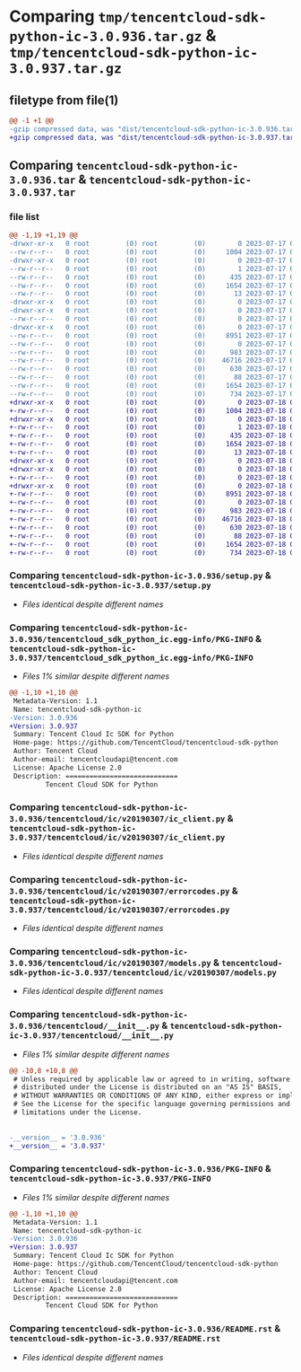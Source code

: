 # Comparing `tmp/tencentcloud-sdk-python-ic-3.0.936.tar.gz` & `tmp/tencentcloud-sdk-python-ic-3.0.937.tar.gz`

## filetype from file(1)

```diff
@@ -1 +1 @@
-gzip compressed data, was "dist/tencentcloud-sdk-python-ic-3.0.936.tar", last modified: Mon Jul 17 00:26:18 2023, max compression
+gzip compressed data, was "dist/tencentcloud-sdk-python-ic-3.0.937.tar", last modified: Tue Jul 18 00:25:12 2023, max compression
```

## Comparing `tencentcloud-sdk-python-ic-3.0.936.tar` & `tencentcloud-sdk-python-ic-3.0.937.tar`

### file list

```diff
@@ -1,19 +1,19 @@
-drwxr-xr-x   0 root         (0) root         (0)        0 2023-07-17 00:26:18.000000 tencentcloud-sdk-python-ic-3.0.936/
--rw-r--r--   0 root         (0) root         (0)     1004 2023-07-17 00:26:18.000000 tencentcloud-sdk-python-ic-3.0.936/setup.py
-drwxr-xr-x   0 root         (0) root         (0)        0 2023-07-17 00:26:18.000000 tencentcloud-sdk-python-ic-3.0.936/tencentcloud_sdk_python_ic.egg-info/
--rw-r--r--   0 root         (0) root         (0)        1 2023-07-17 00:26:18.000000 tencentcloud-sdk-python-ic-3.0.936/tencentcloud_sdk_python_ic.egg-info/dependency_links.txt
--rw-r--r--   0 root         (0) root         (0)      435 2023-07-17 00:26:18.000000 tencentcloud-sdk-python-ic-3.0.936/tencentcloud_sdk_python_ic.egg-info/SOURCES.txt
--rw-r--r--   0 root         (0) root         (0)     1654 2023-07-17 00:26:18.000000 tencentcloud-sdk-python-ic-3.0.936/tencentcloud_sdk_python_ic.egg-info/PKG-INFO
--rw-r--r--   0 root         (0) root         (0)       13 2023-07-17 00:26:18.000000 tencentcloud-sdk-python-ic-3.0.936/tencentcloud_sdk_python_ic.egg-info/top_level.txt
-drwxr-xr-x   0 root         (0) root         (0)        0 2023-07-17 00:26:18.000000 tencentcloud-sdk-python-ic-3.0.936/tencentcloud/
-drwxr-xr-x   0 root         (0) root         (0)        0 2023-07-17 00:26:18.000000 tencentcloud-sdk-python-ic-3.0.936/tencentcloud/ic/
--rw-r--r--   0 root         (0) root         (0)        0 2023-07-17 00:26:18.000000 tencentcloud-sdk-python-ic-3.0.936/tencentcloud/ic/__init__.py
-drwxr-xr-x   0 root         (0) root         (0)        0 2023-07-17 00:26:18.000000 tencentcloud-sdk-python-ic-3.0.936/tencentcloud/ic/v20190307/
--rw-r--r--   0 root         (0) root         (0)     8951 2023-07-17 00:26:18.000000 tencentcloud-sdk-python-ic-3.0.936/tencentcloud/ic/v20190307/ic_client.py
--rw-r--r--   0 root         (0) root         (0)        0 2023-07-17 00:26:18.000000 tencentcloud-sdk-python-ic-3.0.936/tencentcloud/ic/v20190307/__init__.py
--rw-r--r--   0 root         (0) root         (0)      983 2023-07-17 00:26:18.000000 tencentcloud-sdk-python-ic-3.0.936/tencentcloud/ic/v20190307/errorcodes.py
--rw-r--r--   0 root         (0) root         (0)    46716 2023-07-17 00:26:18.000000 tencentcloud-sdk-python-ic-3.0.936/tencentcloud/ic/v20190307/models.py
--rw-r--r--   0 root         (0) root         (0)      630 2023-07-17 00:26:18.000000 tencentcloud-sdk-python-ic-3.0.936/tencentcloud/__init__.py
--rw-r--r--   0 root         (0) root         (0)       88 2023-07-17 00:26:18.000000 tencentcloud-sdk-python-ic-3.0.936/setup.cfg
--rw-r--r--   0 root         (0) root         (0)     1654 2023-07-17 00:26:18.000000 tencentcloud-sdk-python-ic-3.0.936/PKG-INFO
--rw-r--r--   0 root         (0) root         (0)      734 2023-07-17 00:26:18.000000 tencentcloud-sdk-python-ic-3.0.936/README.rst
+drwxr-xr-x   0 root         (0) root         (0)        0 2023-07-18 00:25:12.000000 tencentcloud-sdk-python-ic-3.0.937/
+-rw-r--r--   0 root         (0) root         (0)     1004 2023-07-18 00:25:12.000000 tencentcloud-sdk-python-ic-3.0.937/setup.py
+drwxr-xr-x   0 root         (0) root         (0)        0 2023-07-18 00:25:12.000000 tencentcloud-sdk-python-ic-3.0.937/tencentcloud_sdk_python_ic.egg-info/
+-rw-r--r--   0 root         (0) root         (0)        1 2023-07-18 00:25:12.000000 tencentcloud-sdk-python-ic-3.0.937/tencentcloud_sdk_python_ic.egg-info/dependency_links.txt
+-rw-r--r--   0 root         (0) root         (0)      435 2023-07-18 00:25:12.000000 tencentcloud-sdk-python-ic-3.0.937/tencentcloud_sdk_python_ic.egg-info/SOURCES.txt
+-rw-r--r--   0 root         (0) root         (0)     1654 2023-07-18 00:25:12.000000 tencentcloud-sdk-python-ic-3.0.937/tencentcloud_sdk_python_ic.egg-info/PKG-INFO
+-rw-r--r--   0 root         (0) root         (0)       13 2023-07-18 00:25:12.000000 tencentcloud-sdk-python-ic-3.0.937/tencentcloud_sdk_python_ic.egg-info/top_level.txt
+drwxr-xr-x   0 root         (0) root         (0)        0 2023-07-18 00:25:12.000000 tencentcloud-sdk-python-ic-3.0.937/tencentcloud/
+drwxr-xr-x   0 root         (0) root         (0)        0 2023-07-18 00:25:12.000000 tencentcloud-sdk-python-ic-3.0.937/tencentcloud/ic/
+-rw-r--r--   0 root         (0) root         (0)        0 2023-07-18 00:25:12.000000 tencentcloud-sdk-python-ic-3.0.937/tencentcloud/ic/__init__.py
+drwxr-xr-x   0 root         (0) root         (0)        0 2023-07-18 00:25:12.000000 tencentcloud-sdk-python-ic-3.0.937/tencentcloud/ic/v20190307/
+-rw-r--r--   0 root         (0) root         (0)     8951 2023-07-18 00:25:12.000000 tencentcloud-sdk-python-ic-3.0.937/tencentcloud/ic/v20190307/ic_client.py
+-rw-r--r--   0 root         (0) root         (0)        0 2023-07-18 00:25:12.000000 tencentcloud-sdk-python-ic-3.0.937/tencentcloud/ic/v20190307/__init__.py
+-rw-r--r--   0 root         (0) root         (0)      983 2023-07-18 00:25:12.000000 tencentcloud-sdk-python-ic-3.0.937/tencentcloud/ic/v20190307/errorcodes.py
+-rw-r--r--   0 root         (0) root         (0)    46716 2023-07-18 00:25:12.000000 tencentcloud-sdk-python-ic-3.0.937/tencentcloud/ic/v20190307/models.py
+-rw-r--r--   0 root         (0) root         (0)      630 2023-07-18 00:25:12.000000 tencentcloud-sdk-python-ic-3.0.937/tencentcloud/__init__.py
+-rw-r--r--   0 root         (0) root         (0)       88 2023-07-18 00:25:12.000000 tencentcloud-sdk-python-ic-3.0.937/setup.cfg
+-rw-r--r--   0 root         (0) root         (0)     1654 2023-07-18 00:25:12.000000 tencentcloud-sdk-python-ic-3.0.937/PKG-INFO
+-rw-r--r--   0 root         (0) root         (0)      734 2023-07-18 00:25:12.000000 tencentcloud-sdk-python-ic-3.0.937/README.rst
```

### Comparing `tencentcloud-sdk-python-ic-3.0.936/setup.py` & `tencentcloud-sdk-python-ic-3.0.937/setup.py`

 * *Files identical despite different names*

### Comparing `tencentcloud-sdk-python-ic-3.0.936/tencentcloud_sdk_python_ic.egg-info/PKG-INFO` & `tencentcloud-sdk-python-ic-3.0.937/tencentcloud_sdk_python_ic.egg-info/PKG-INFO`

 * *Files 1% similar despite different names*

```diff
@@ -1,10 +1,10 @@
 Metadata-Version: 1.1
 Name: tencentcloud-sdk-python-ic
-Version: 3.0.936
+Version: 3.0.937
 Summary: Tencent Cloud Ic SDK for Python
 Home-page: https://github.com/TencentCloud/tencentcloud-sdk-python
 Author: Tencent Cloud
 Author-email: tencentcloudapi@tencent.com
 License: Apache License 2.0
 Description: ============================
         Tencent Cloud SDK for Python
```

### Comparing `tencentcloud-sdk-python-ic-3.0.936/tencentcloud/ic/v20190307/ic_client.py` & `tencentcloud-sdk-python-ic-3.0.937/tencentcloud/ic/v20190307/ic_client.py`

 * *Files identical despite different names*

### Comparing `tencentcloud-sdk-python-ic-3.0.936/tencentcloud/ic/v20190307/errorcodes.py` & `tencentcloud-sdk-python-ic-3.0.937/tencentcloud/ic/v20190307/errorcodes.py`

 * *Files identical despite different names*

### Comparing `tencentcloud-sdk-python-ic-3.0.936/tencentcloud/ic/v20190307/models.py` & `tencentcloud-sdk-python-ic-3.0.937/tencentcloud/ic/v20190307/models.py`

 * *Files identical despite different names*

### Comparing `tencentcloud-sdk-python-ic-3.0.936/tencentcloud/__init__.py` & `tencentcloud-sdk-python-ic-3.0.937/tencentcloud/__init__.py`

 * *Files 1% similar despite different names*

```diff
@@ -10,8 +10,8 @@
 # Unless required by applicable law or agreed to in writing, software
 # distributed under the License is distributed on an "AS IS" BASIS,
 # WITHOUT WARRANTIES OR CONDITIONS OF ANY KIND, either express or implied.
 # See the License for the specific language governing permissions and
 # limitations under the License.
 
 
-__version__ = '3.0.936'
+__version__ = '3.0.937'
```

### Comparing `tencentcloud-sdk-python-ic-3.0.936/PKG-INFO` & `tencentcloud-sdk-python-ic-3.0.937/PKG-INFO`

 * *Files 1% similar despite different names*

```diff
@@ -1,10 +1,10 @@
 Metadata-Version: 1.1
 Name: tencentcloud-sdk-python-ic
-Version: 3.0.936
+Version: 3.0.937
 Summary: Tencent Cloud Ic SDK for Python
 Home-page: https://github.com/TencentCloud/tencentcloud-sdk-python
 Author: Tencent Cloud
 Author-email: tencentcloudapi@tencent.com
 License: Apache License 2.0
 Description: ============================
         Tencent Cloud SDK for Python
```

### Comparing `tencentcloud-sdk-python-ic-3.0.936/README.rst` & `tencentcloud-sdk-python-ic-3.0.937/README.rst`

 * *Files identical despite different names*

